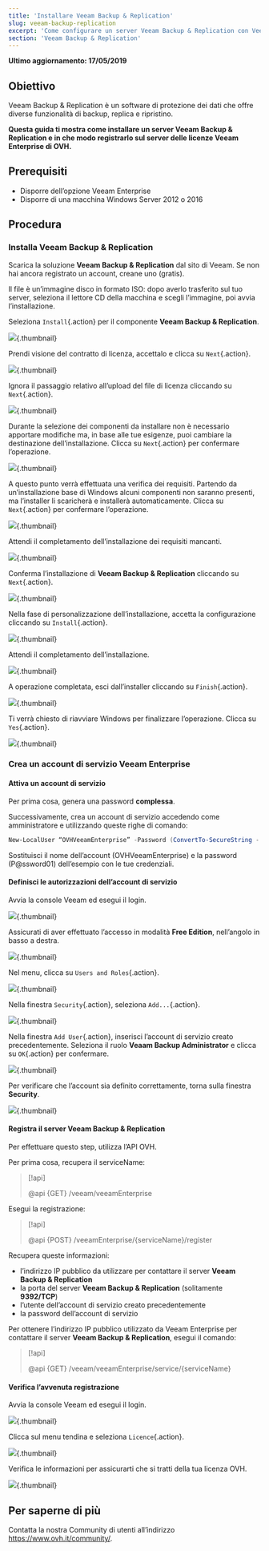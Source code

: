 ```yaml
---
title: 'Installare Veeam Backup & Replication'
slug: veeam-backup-replication
excerpt: 'Come configurare un server Veeam Backup & Replication con Veeam Enterprise'
section: 'Veeam Backup & Replication'
---
```


**Ultimo aggiornamento: 17/05/2019**

## Obiettivo

Veeam Backup & Replication è un software di protezione dei dati che offre diverse funzionalità di backup, replica e ripristino.

**Questa guida ti mostra come installare un server Veeam Backup & Replication e in che modo registrarlo sul server delle licenze Veeam Enterprise di OVH.**


## Prerequisiti

* Disporre dell’opzione Veeam Enterprise
* Disporre di una macchina Windows Server 2012 o 2016

## Procedura

### Installa Veeam Backup & Replication

Scarica la soluzione **Veeam Backup & Replication** dal sito di Veeam. Se non hai ancora registrato un account, creane uno (gratis).

Il file è un’immagine disco in formato ISO: dopo averlo trasferito sul tuo server, seleziona il lettore CD della macchina e scegli l’immagine, poi avvia l’installazione.

Seleziona `Install`{.action} per il componente <b>Veeam Backup & Replication</b>.

![](images/veeamBandR_inst_01.png){.thumbnail}

Prendi visione del contratto di licenza, accettalo e clicca su `Next`{.action}.

![](images/veeamBandR_inst_02.png){.thumbnail}

Ignora il passaggio relativo all’upload del file di licenza cliccando su `Next`{.action}.

![](images/veeamBandR_inst_03.png){.thumbnail}

Durante la selezione dei componenti da installare non è necessario apportare modifiche ma, in base alle tue esigenze, puoi cambiare la destinazione dell’installazione. Clicca su `Next`{.action} per confermare l’operazione.

![](images/veeamBandR_inst_04.png){.thumbnail}

A questo punto verrà effettuata una verifica dei requisiti. Partendo da un’installazione base di Windows alcuni componenti non saranno presenti, ma l’installer li scaricherà e installerà automaticamente. Clicca su `Next`{.action} per confermare l’operazione.

![](images/veeamBandR_inst_05.png){.thumbnail}

Attendi il completamento dell’installazione dei requisiti mancanti.

![](images/veeamBandR_inst_06.png){.thumbnail}

Conferma l’installazione di **Veeam Backup & Replication** cliccando su `Next`{.action}.

![](images/veeamBandR_inst_07.png){.thumbnail}

Nella fase di personalizzazione dell’installazione, accetta la configurazione cliccando su `Install`{.action}.

![](images/veeamBandR_inst_08.png){.thumbnail}

Attendi il completamento dell’installazione.

![](images/veeamBandR_inst_09.png){.thumbnail}

A operazione completata, esci dall’installer cliccando su `Finish`{.action}.

![](images/veeamBandR_inst_10.png){.thumbnail}

Ti verrà chiesto di riavviare Windows per finalizzare l’operazione. Clicca su `Yes`{.action}.

![](images/veeamBandR_inst_11.png){.thumbnail}

### Crea un account di servizio Veeam Enterprise

#### Attiva un account di servizio 

Per prima cosa, genera una password **complessa**.

Successivamente, crea un account di servizio accedendo come amministratore e utilizzando queste righe di comando: 

```powershell
New-LocalUser “OVHVeeamEnterprise” -Password (ConvertTo-SecureString - AsPlainText “P@ssword01” -Force) -Description “OVH Service Account for Veeam Enterprise -PasswordNeverExpires:$true -UserMayNotChangePassword:$true -AccountNeverExpires:$true
```

Sostituisci il nome dell’account (OVHVeeamEnterprise) e la password (P@ssword01) dell’esempio con le tue credenziali.
  
  

#### Definisci le autorizzazioni dell’account di servizio

Avvia la console Veeam ed esegui il login.

![](images/veeamBandR_use_12.png){.thumbnail}

Assicurati di aver effettuato l’accesso in modalità **Free Edition**, nell’angolo in basso a destra.

![](images/veeamBandR_conf_13.PNG){.thumbnail}

Nel menu, clicca su `Users and Roles`{.action}.

![](images/veeamBandR_conf_14.PNG){.thumbnail}

Nella finestra `Security`{.action}, seleziona `Add...`{.action}.

![](images/veeamBandR_conf_15.PNG){.thumbnail}

Nella finestra `Add User`{.action}, inserisci l’account di servizio creato precedentemente. Seleziona il ruolo **Veaam Backup Administrator** e clicca su `OK`{.action} per confermare.

![](images/veeamBandR_conf_15.PNG){.thumbnail}

Per verificare che l’account sia definito correttamente, torna sulla finestra **Security**.

![](images/veeamBandR_conf_16.PNG){.thumbnail}

#### Registra il server Veeam Backup & Replication

Per effettuare questo step, utilizza l’API OVH.

Per prima cosa, recupera il serviceName:

> [!api]
>
> @api {GET} /veeam/veeamEnterprise
>

Esegui la registrazione: 

> [!api]
>
> @api {POST} /veeamEnterprise/{serviceName}/register
>

Recupera queste informazioni:

 * l’indirizzo IP pubblico da utilizzare per contattare il server **Veeam Backup & Replication**
 * la porta del server **Veeam Backup & Replication** (solitamente **9392/TCP**)
 * l’utente dell’account di servizio creato precedentemente
 * la password dell’account di servizio

Per ottenere l’indirizzo IP pubblico utilizzato da Veeam Enterprise per contattare il server **Veeam Backup & Replication**, esegui il comando:

> [!api]
>
> @api {GET} /veeam/veeamEnterprise/service/{serviceName}
>

#### Verifica l’avvenuta registrazione

Avvia la console Veeam ed esegui il login.

![](images/veeamBandR_use_12.png){.thumbnail}

Clicca sul menu tendina e seleziona `Licence`{.action}.

![](images/veeamBandR_lic_1.png){.thumbnail}

Verifica le informazioni per assicurarti che si tratti della tua licenza OVH.

![](images/veeamBandR_lic_2.png){.thumbnail}

## Per saperne di più

Contatta la nostra Community di utenti all’indirizzo <https://www.ovh.it/community/>.